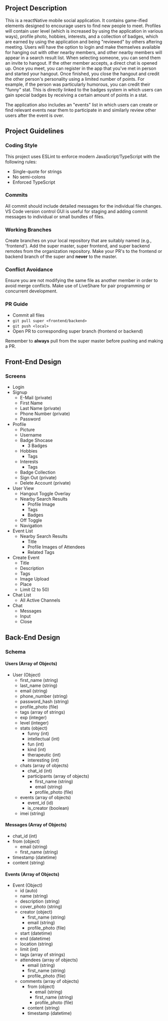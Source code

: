 ## Project Description

This is a reactNative mobile social application. It contains game-ified elements designed to encourage users to find new people to meet. Profiles will contain user level (which is increased by using the application in various ways), profile photo, hobbies, interests, and a collection of badges, which are earned by using the application and being "reviewed" by others aftering meeting. Users will have the option to login and make themselves available for hanging out with other nearby members, and other nearby members will appear in a search result list. When selecting someone, you can send them an invite to hangout. If the other member accepts, a direct chat is opened up. Once you meet, you can register in the app that you've met in person and started your hangout. Once finished, you close the hangout and credit the other person's personality using a limited number of points. For example, if the person was particularly humorous, you can credit their "funny" stat. This is directly linked to the badges system in which users can gain special badges by receiving a certain amount of points in a stat.

The application also includes an "events" list in which users can create or find relevant events near them to participate in and similarly review other users after the event is over.

## Project Guidelines

### Coding Style

This project uses ESLint to enforce modern JavaScript/TypeScript with the following rules:

- Single-quote for strings
- No semi-colons
- Enforced TypeScript

### Commits

All commit should include detailed messages for the individual file changes. VS Code version control GUI is useful for staging and adding commit messages to individual or small bundles of files.

### Working Branches

Create branches on your local repository that are suitably named (e.g., 'frontend').
Add the super master, super frontend, and super backend remotes from the organization repository.
Make your PR's to the frontend or backend branch of the super and **never** to the master.

### Conflict Avoidance

Ensure you are not modifying the same file as another member in order to avoid merge conflicts. Make use of LiveShare for pair programming or concurrent development.

### PR Guide

- Commit all files
- `git pull super <frontend/backend>`
- `git push <local>`
- Open PR to corresponding super branch (frontend or backend)

Remember to **always** pull from the super master before pushing and making a PR.

## Front-End Design

### Screens

- Login
- Signup
  - E-Mail (private)
  - First Name
  - Last Name (private)
  - Phone Number (private)
  - Password
- Profile
  - Picture
  - Username
  - Badge Shocase
    - 3 Badges
  - Hobbies
    - Tags
  - Interests
    - Tags
  - Badge Collection
  - Sign Out (private)
  - Delete Account (private)
- User View
  - Hangout Toggle Overlay
  - Nearby Search Results
    - Profile Image
    - Tags
    - Badges
  - Off Toggle
  - Navigation
- Event List
  - Nearby Search Results
    - Title
    - Profile Images of Attendees
    - Related Tags
- Create Event
  - Title
  - Description
  - Tags
  - Image Upload
  - Place
  - Limit (2 to 50)
- Chat List
  - All Active Channels
- Chat
  - Messages
  - Input
  - Close

## Back-End Design

### Schema

#### Users (Array of Objects)

- User (Object)
  - first_name (string)
  - last_name (string)
  - email (string)
  - phone_number (string)
  - password_hash (string)
  - profile_photo (file)
  - tags (array of strings)
  - exp (integer)
  - level (integer)
  - stats (object)
    - funny (int)
    - intellectual (int)
    - fun (int)
    - kind (int)
    - therapeutic (int)
    - interesting (int)
  - chats (array of objects)
    - chat_id (int)
    - participants (array of objects)
      - first_name (string)
      - email (string)
      - profile_photo (file)
  - events (array of objects)
    - event_id (id)
    - is_creator (boolean)
  - imei (string)

#### Messages (Array of Objects)

- chat_id (int)
- from (object)
  - email (string)
  - first_name (string)
- timestamp (datetime)
- content (string)

#### Events (Array of Objects)

- Event (Object)
  - id (auto)
  - name (string)
  - description (string)
  - cover_photo (string)
  - creator (object)
    - first_name (string)
    - email (string)
    - profile_photo (file)
  - start (datetime)
  - end (datetime)
  - location (string)
  - limit (int)
  - tags (array of strings)
  - attendees (array of objects)
    - email (string)
    - first_name (string)
    - profile_photo (file)
  - comments (array of objects)
    - from (object)
      - email (string)
      - first_name (string)
      - profile_photo (file)
    - content (string)
    - timestamp (datetime)
